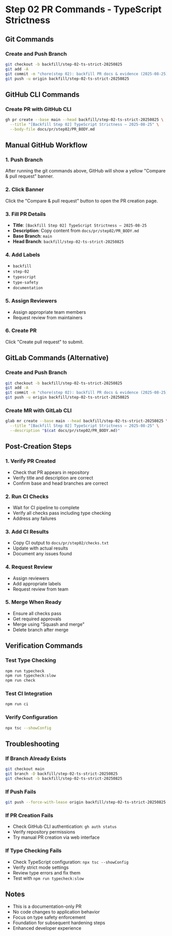 # Step 02 PR Commands - TypeScript Strictness

## Git Commands

### Create and Push Branch
```bash
git checkout -b backfill/step-02-ts-strict-20250825
git add -A
git commit -m "chore(step 02): backfill PR docs & evidence (2025-08-25)"
git push -u origin backfill/step-02-ts-strict-20250825
```

## GitHub CLI Commands

### Create PR with GitHub CLI
```bash
gh pr create --base main --head backfill/step-02-ts-strict-20250825 \
  --title "[Backfill Step 02] TypeScript Strictness — 2025-08-25" \
  --body-file docs/pr/step02/PR_BODY.md
```

## Manual GitHub Workflow

### 1. Push Branch
After running the git commands above, GitHub will show a yellow "Compare & pull request" banner.

### 2. Click Banner
Click the "Compare & pull request" button to open the PR creation page.

### 3. Fill PR Details
- **Title**: `[Backfill Step 02] TypeScript Strictness — 2025-08-25`
- **Description**: Copy content from `docs/pr/step02/PR_BODY.md`
- **Base Branch**: `main`
- **Head Branch**: `backfill/step-02-ts-strict-20250825`

### 4. Add Labels
- `backfill`
- `step-02`
- `typescript`
- `type-safety`
- `documentation`

### 5. Assign Reviewers
- Assign appropriate team members
- Request review from maintainers

### 6. Create PR
Click "Create pull request" to submit.

## GitLab Commands (Alternative)

### Create and Push Branch
```bash
git checkout -b backfill/step-02-ts-strict-20250825
git add -A
git commit -m "chore(step 02): backfill PR docs & evidence (2025-08-25)"
git push -u origin backfill/step-02-ts-strict-20250825
```

### Create MR with GitLab CLI
```bash
glab mr create --base main --head backfill/step-02-ts-strict-20250825 \
  --title "[Backfill Step 02] TypeScript Strictness — 2025-08-25" \
  --description "$(cat docs/pr/step02/PR_BODY.md)"
```

## Post-Creation Steps

### 1. Verify PR Created
- Check that PR appears in repository
- Verify title and description are correct
- Confirm base and head branches are correct

### 2. Run CI Checks
- Wait for CI pipeline to complete
- Verify all checks pass including type checking
- Address any failures

### 3. Add CI Results
- Copy CI output to `docs/pr/step02/checks.txt`
- Update with actual results
- Document any issues found

### 4. Request Review
- Assign reviewers
- Add appropriate labels
- Request review from team

### 5. Merge When Ready
- Ensure all checks pass
- Get required approvals
- Merge using "Squash and merge"
- Delete branch after merge

## Verification Commands

### Test Type Checking
```bash
npm run typecheck
npm run typecheck:slow
npm run check
```

### Test CI Integration
```bash
npm run ci
```

### Verify Configuration
```bash
npx tsc --showConfig
```

## Troubleshooting

### If Branch Already Exists
```bash
git checkout main
git branch -D backfill/step-02-ts-strict-20250825
git checkout -b backfill/step-02-ts-strict-20250825
```

### If Push Fails
```bash
git push --force-with-lease origin backfill/step-02-ts-strict-20250825
```

### If PR Creation Fails
- Check GitHub CLI authentication: `gh auth status`
- Verify repository permissions
- Try manual PR creation via web interface

### If Type Checking Fails
- Check TypeScript configuration: `npx tsc --showConfig`
- Verify strict mode settings
- Review type errors and fix them
- Test with `npm run typecheck:slow`

## Notes

- This is a documentation-only PR
- No code changes to application behavior
- Focus on type safety enforcement
- Foundation for subsequent hardening steps
- Enhanced developer experience
